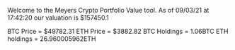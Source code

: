 Welcome to the Meyers Crypto Portfolio Value tool. 
As of 09/03/21 at 17:42:20 our valuation is $157450.1 

BTC Price = $49782.31
 ETH Price = $3882.82
BTC Holdings = 1.06BTC
 ETH holdings = 26.960005962ETH 
